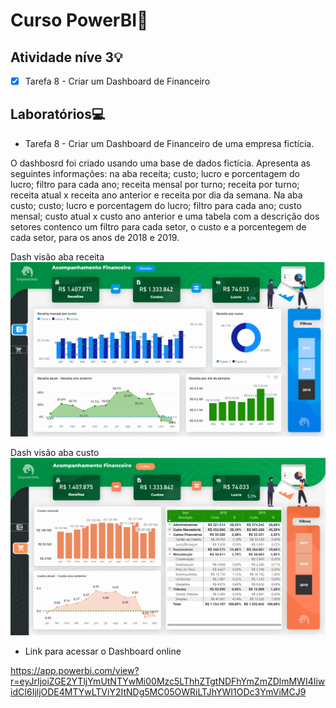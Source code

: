  # Curso PowerBI📕

## Atividade níve 3💡

- [x] Tarefa 8 - Criar um Dashboard de Financeiro


## Laboratórios💻

- Tarefa 8 - Criar um Dashboard de Financeiro de uma empresa fictícia.

O dashbosrd foi criado usando uma base de dados fictícia. Apresenta as seguintes informações: na aba receita; custo; lucro e porcentagem do lucro; filtro para cada ano; receita mensal por turno; receita por turno; receita atual x receita ano anterior e receita por dia da semana. Na aba custo; custo; lucro e porcentagem do lucro; filtro para cada ano; custo mensal; custo atual x custo ano anterior e uma tabela com a descrição dos setores contenco um filtro para cada setor, o custo e a porcentegem de cada setor, para os anos de 2018 e 2019.

Dash visão aba receita
 ![receita](print/receita.png)

Dash visão aba custo
 ![custo](print/custo.png)


- Link para acessar o Dashboard online

https://app.powerbi.com/view?r=eyJrIjoiZGE2YTljYmUtNTYwMi00Mzc5LThhZTgtNDFhYmZmZDlmMWI4IiwidCI6IjljODE4MTYwLTViY2ItNDg5MC05OWRiLTJhYWI1ODc3YmViMCJ9